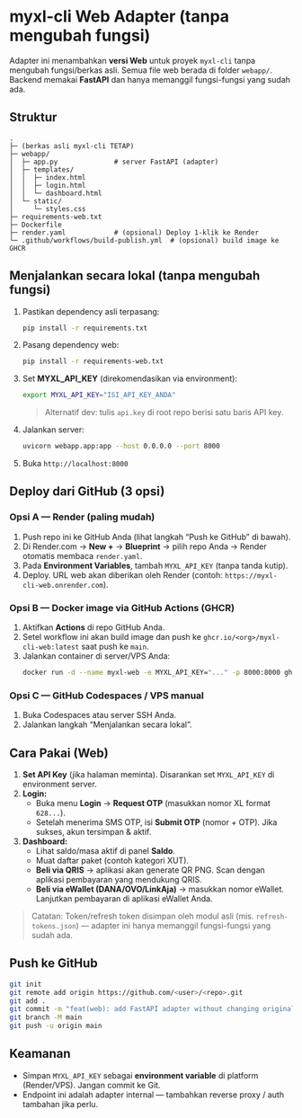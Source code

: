 
# myxl-cli Web Adapter (tanpa mengubah fungsi)

Adapter ini menambahkan **versi Web** untuk proyek `myxl-cli` tanpa mengubah fungsi/berkas asli.
Semua file web berada di folder `webapp/`. Backend memakai **FastAPI** dan hanya memanggil fungsi-fungsi yang sudah ada.

## Struktur
```
.
├─ (berkas asli myxl-cli TETAP)
├─ webapp/
│  ├─ app.py              # server FastAPI (adapter)
│  ├─ templates/
│  │  ├─ index.html
│  │  ├─ login.html
│  │  └─ dashboard.html
│  └─ static/
│     └─ styles.css
├─ requirements-web.txt
├─ Dockerfile
├─ render.yaml            # (opsional) Deploy 1-klik ke Render
└─ .github/workflows/build-publish.yml  # (opsional) build image ke GHCR
```

## Menjalankan secara lokal (tanpa mengubah fungsi)
1. Pastikan dependency asli terpasang:
   ```bash
   pip install -r requirements.txt
   ```
2. Pasang dependency web:
   ```bash
   pip install -r requirements-web.txt
   ```
3. Set **MYXL_API_KEY** (direkomendasikan via environment):
   ```bash
   export MYXL_API_KEY="ISI_API_KEY_ANDA"
   ```
   > Alternatif dev: tulis `api.key` di root repo berisi satu baris API key.
4. Jalankan server:
   ```bash
   uvicorn webapp.app:app --host 0.0.0.0 --port 8000
   ```
5. Buka `http://localhost:8000`

## Deploy dari GitHub (3 opsi)
### Opsi A — Render (paling mudah)
1. Push repo ini ke GitHub Anda (lihat langkah “Push ke GitHub” di bawah).
2. Di Render.com → **New +** → **Blueprint** → pilih repo Anda → Render otomatis membaca `render.yaml`.
3. Pada **Environment Variables**, tambah `MYXL_API_KEY` (tanpa tanda kutip).
4. Deploy. URL web akan diberikan oleh Render (contoh: `https://myxl-cli-web.onrender.com`).

### Opsi B — Docker image via GitHub Actions (GHCR)
1. Aktifkan **Actions** di repo GitHub Anda.
2. Setel workflow ini akan build image dan push ke `ghcr.io/<org>/myxl-cli-web:latest` saat push ke `main`.
3. Jalankan container di server/VPS Anda:
   ```bash
   docker run -d --name myxl-web -e MYXL_API_KEY="..." -p 8000:8000 ghcr.io/<org>/myxl-cli-web:latest
   ```

### Opsi C — GitHub Codespaces / VPS manual
1. Buka Codespaces atau server SSH Anda.
2. Jalankan langkah “Menjalankan secara lokal”.

## Cara Pakai (Web)
1. **Set API Key** (jika halaman meminta). Disarankan set `MYXL_API_KEY` di environment server.
2. **Login:**
   - Buka menu **Login** → **Request OTP** (masukkan nomor XL format `628...`).
   - Setelah menerima SMS OTP, isi **Submit OTP** (nomor + OTP). Jika sukses, akun tersimpan & aktif.
3. **Dashboard:**
   - Lihat saldo/masa aktif di panel **Saldo**.
   - Muat daftar paket (contoh kategori XUT).
   - **Beli via QRIS** → aplikasi akan generate QR PNG. Scan dengan aplikasi pembayaran yang mendukung QRIS.
   - **Beli via eWallet (DANA/OVO/LinkAja)** → masukkan nomor eWallet. Lanjutkan pembayaran di aplikasi eWallet Anda.

> Catatan: Token/refresh token disimpan oleh modul asli (mis. `refresh-tokens.json`) — adapter ini hanya memanggil fungsi-fungsi yang sudah ada.

## Push ke GitHub
```bash
git init
git remote add origin https://github.com/<user>/<repo>.git
git add .
git commit -m "feat(web): add FastAPI adapter without changing original functions"
git branch -M main
git push -u origin main
```

## Keamanan
- Simpan `MYXL_API_KEY` sebagai **environment variable** di platform (Render/VPS). Jangan commit ke Git.
- Endpoint ini adalah adapter internal — tambahkan reverse proxy / auth tambahan jika perlu.
```
